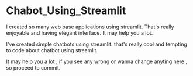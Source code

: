 # Chabot_Using_Streamlit

I created so many web base applications using streamlit.
That's really enjoyable and having elegant interface.
It may help you a lot.

I've created simple chatbots using streamlit.
that's really cool and tempting to code about chatbot using streamlit.

It may help you a lot , if you see any wrong or wanna change anyting here , so proceed to commit.
